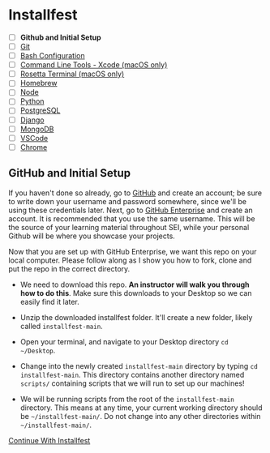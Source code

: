 # Installfest

- [ ] **Github and Initial Setup**
- [ ] [Git](git.md)
- [ ] [Bash Configuration](bash.md)
- [ ] [Command Line Tools - Xcode (macOS only)](command_line_tools.md)
- [ ] [Rosetta Terminal (macOS only)](rosetta_terminal.md)
- [ ] [Homebrew](homebrew.md)
- [ ] [Node](node.md)
- [ ] [Python](python.md)
- [ ] [PostgreSQL](postgres.md)
- [ ] [Django](django.md)
- [ ] [MongoDB](mongodb.md)
- [ ] [VSCode](vscode.md)
- [ ] [Chrome](chrome.md)

## GitHub and Initial Setup

If you haven't done so already, go to [GitHub](http://www.github.com) and create
an account; be sure to write down your username and password somewhere, since
we'll be using these credentials later. Next, go to [GitHub Enterprise](https://git.generalassemb.ly) and create an account. It is recommended that you use the same username. This will be the source of your learning material throughout SEI, while your personal Github will be where you showcase your projects.


Now that you are set up with GitHub Enterprise, we want this repo on your local
computer. Please follow along as I show you how to fork, clone and put the repo
in the correct directory.

-   We need to download this repo. **An instructor will walk you through how
    to do this**. Make sure this downloads to your Desktop so we can easily
    find it later.

-   Unzip the downloaded installfest folder. It'll create a new folder, likely
    called `installfest-main`.

-   Open your terminal, and  navigate to your Desktop directory `cd ~/Desktop`.

-   Change into the newly created `installfest-main` directory by typing
    `cd installfest-main`. This directory contains another directory named
    `scripts/` containing scripts that we will run to set up our machines!

-   We will be running scripts from the root of the `installfest-main`
    directory. This means at any time, your current working directory should
    be `~/installfest-main/`. Do not change into any other directories within `~/installfest-main/`. 

[Continue With Installfest](git.md)
